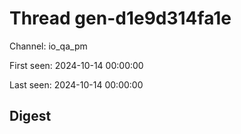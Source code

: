 # Thread gen-d1e9d314fa1e
Channel: io_qa_pm

First seen: 2024-10-14 00:00:00

Last seen: 2024-10-14 00:00:00

## Digest



